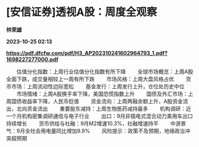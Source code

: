# [安信证券]透视A股：周度全观察
**林荣雄**

**2023-10-25 02:13**

**https://pdf.dfcfw.com/pdf/H3_AP202310241602964793_1.pdf?1698227277000.pdf**

　　估值分化指数：上周行业估值分化指数有所下降 　　全球市场概览：上周A股全面下跌，成交量相较上一周有所下跌 　　市场风格：上周大盘风格占优 　　货币市场：上周流动性边际宽松 　　基金发行：上周发行上升，仓位处历史中位 　　市场情绪：上周A股换手率下降，美国恐慌指数上升 　　国债及外汇市场：上周国债收益率下降，人民币贬值 　　资金流向：上周两融余额上升，A股资金流出，北向资金流出 　　重要股东减持：上周生物医药减持最多 　　机构调研：近一个月机构密集调研通信与电子行业 　　出口：9月非插电式混合动力乘用车出口持续增长 　　货币供给与社融：9月M2增速10.3%，社融增速持平 　　中游景气：9月全社会用电量同比增加9.9% 　　风险提示：政策不及预期，地缘政治冲突超预期